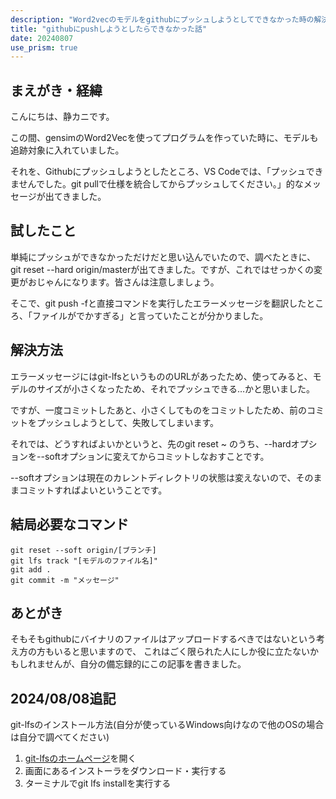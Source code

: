 ```yaml
---
description: "Word2vecのモデルをgithubにプッシュしようとしてできなかった時の解決法"
title: "githubにpushしようとしたらできなかった話"
date: 20240807
use_prism: true
---
```

## まえがき・経緯
こんにちは、静カニです。

この間、gensimのWord2Vecを使ってプログラムを作っていた時に、モデルも追跡対象に入れていました。

それを、Githubにプッシュしようとしたところ、VS Codeでは、「プッシュできませんでした。git pullで仕様を統合してからプッシュしてください。」的なメッセージが出てきました。
## 試したこと
単純にプッシュができなかっただけだと思い込んでいたので、調べたときに、git reset --hard origin/masterが出てきました。ですが、これではせっかくの変更がおじゃんになります。皆さんは注意しましょう。

そこで、git push -fと直接コマンドを実行したエラーメッセージを翻訳したところ、「ファイルがでかすぎる」と言っていたことが分かりました。
## 解決方法
エラーメッセージにはgit-lfsというもののURLがあったため、使ってみると、モデルのサイズが小さくなったため、それでプッシュできる…かと思いました。

ですが、一度コミットしたあと、小さくしてものをコミットしたため、前のコミットをプッシュしようとして、失敗してしまいます。

それでは、どうすればよいかというと、先のgit reset ~ のうち、--hardオプションを--softオプションに変えてからコミットしなおすことです。

--softオプションは現在のカレントディレクトリの状態は変えないので、そのままコミットすればよいということです。
## 結局必要なコマンド
```shell
git reset --soft origin/[ブランチ]
git lfs track "[モデルのファイル名]"
git add .
git commit -m "メッセージ"
```
## あとがき
そもそもgithubにバイナリのファイルはアップロードするべきではないという考え方の方もいると思いますので、
これはごく限られた人にしか役に立たないかもしれませんが、自分の備忘録的にこの記事を書きました。
## 2024/08/08追記
git-lfsのインストール方法(自分が使っているWindows向けなので他のOSの場合は自分で調べてください)


1. [git-lfsのホームページ](https://git-lfs.com/)を開く
2. 画面にあるインストーラをダウンロード・実行する
3. ターミナルでgit lfs installを実行する
